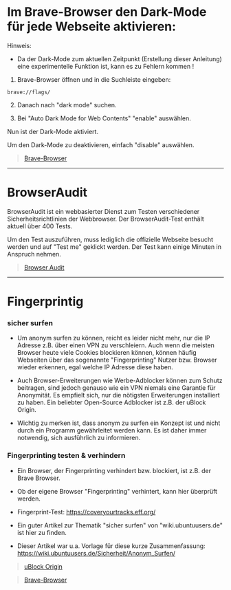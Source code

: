 # Im Brave-Browser den Dark-Mode für jede Webseite aktivieren:

Hinweis:
- Da der Dark-Mode zum aktuellen Zeitpunkt (Erstellung dieser Anleitung) eine experimentelle Funktion ist, kann es zu Fehlern kommen !


1. Brave-Browser öffnen und in die Suchleiste eingeben:
```
brave://flags/
```

2. Danach nach "dark mode" suchen.

3. Bei "Auto Dark Mode for Web Contents"  "enable" auswählen.


Nun ist der Dark-Mode aktiviert.



Um den Dark-Mode zu deaktivieren, einfach "disable" auswählen.




> [Brave-Browser](https://brave.com/de/)


--------------------------------------------------------------------------------------------------------------------------------------



# BrowserAudit

BrowserAudit ist ein webbasierter Dienst zum Testen verschiedener Sicherheitsrichtlinien der Webbrowser. 
Der BrowserAudit-Test enthält aktuell über 400 Tests.


Um den Test auszuführen, muss lediglich die offizielle Webseite besucht werden und auf "Test me" geklickt werden.
Der Test kann einige Minuten in Anspruch nehmen.


> [Browser Audit](https://browseraudit.com/)



--------------------------------------------------------------------------------------------------------------------------------------

# Fingerprintig

### sicher surfen
- Um anonym surfen zu können, reicht es leider nicht mehr, nur die IP Adresse z.B. über einen VPN zu verschleiern.
Auch wenn die meisten Browser heute viele Cookies blockieren können, können häufig Webseiten über das sogenannte "Fingerprinting"
Nutzer bzw. Browser wieder erkennen, egal welche IP Adresse diese haben.

- Auch Browser-Erweiterungen wie Werbe-Adblocker können zum Schutz beitragen, sind jedoch genauso wie ein VPN niemals eine Garantie für Anonymität.
Es empfielt sich, nur die nötigsten Erweiterungen installiert zu haben.
Ein beliebter Open-Source Adblocker ist z.B. der uBlock Origin.


- Wichtig zu merken ist, dass anonym zu surfen ein Konzept ist und nicht durch ein Programm gewährleitet werden kann.
Es ist daher immer notwendig, sich ausführlich zu informieren.




### Fingerprinting testen & verhindern
- Ein Browser, der Fingerprinting verhindert bzw. blockiert, ist z.B. der Brave Browser.

- Ob der eigene Browser "Fingerprinting" verhintert, kann hier überprüft werden.
- Fingerprint-Test: https://coveryourtracks.eff.org/




- Ein guter Artikel zur Thematik "sicher surfen" von "wiki.ubuntuusers.de" ist hier zu finden.
- Dieser Artikel war u.a. Vorlage für diese kurze Zusammenfassung: https://wiki.ubuntuusers.de/Sicherheit/Anonym_Surfen/



> [uBlock Origin](https://ublockorigin.com/de)

> [Brave-Browser](https://brave.com/de/)

